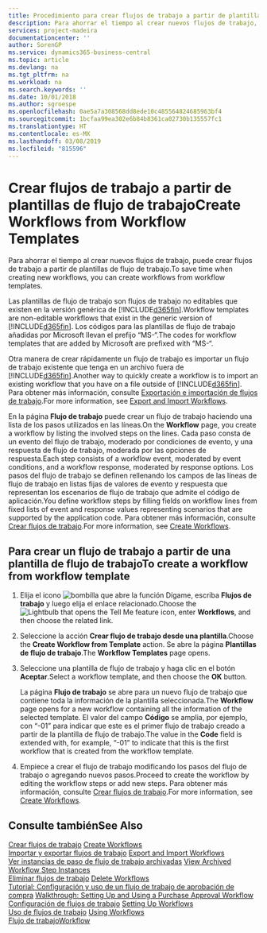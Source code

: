 ```yaml
---
title: Procedimiento para crear flujos de trabajo a partir de plantillas de flujo de trabajo | Documentos de Microsoft
description: Para ahorrar el tiempo al crear nuevos flujos de trabajo, puede crear flujos de trabajo a partir de plantillas de flujo de trabajo.
services: project-madeira
documentationcenter: ''
author: SorenGP
ms.service: dynamics365-business-central
ms.topic: article
ms.devlang: na
ms.tgt_pltfrm: na
ms.workload: na
ms.search.keywords: ''
ms.date: 10/01/2018
ms.author: sgroespe
ms.openlocfilehash: 0ae5a7a308568dd8ede10c485564824685963bf4
ms.sourcegitcommit: 1bcfaa99ea302e6b84b8361ca02730b135557fc1
ms.translationtype: HT
ms.contentlocale: es-MX
ms.lasthandoff: 03/08/2019
ms.locfileid: "815596"
---
```

# <a name="create-workflows-from-workflow-templates"></a><span data-ttu-id="230ad-103">Crear flujos de trabajo a partir de plantillas de flujo de trabajo</span><span class="sxs-lookup"><span data-stu-id="230ad-103">Create Workflows from Workflow Templates</span></span>
<span data-ttu-id="230ad-104">Para ahorrar el tiempo al crear nuevos flujos de trabajo, puede crear flujos de trabajo a partir de plantillas de flujo de trabajo.</span><span class="sxs-lookup"><span data-stu-id="230ad-104">To save time when creating new workflows, you can create workflows from workflow templates.</span></span>  

 <span data-ttu-id="230ad-105">Las plantillas de flujo de trabajo son flujos de trabajo no editables que existen en la versión genérica de [!INCLUDE[d365fin](includes/d365fin_md.md)].</span><span class="sxs-lookup"><span data-stu-id="230ad-105">Workflow templates are non-editable workflows that exist in the generic version of [!INCLUDE[d365fin](includes/d365fin_md.md)].</span></span> <span data-ttu-id="230ad-106">Los códigos para las plantillas de flujo de trabajo añadidas por Microsoft llevan el prefijo “MS-“.</span><span class="sxs-lookup"><span data-stu-id="230ad-106">The codes for workflow templates that are added by Microsoft are prefixed with “MS-“.</span></span>  

 <span data-ttu-id="230ad-107">Otra manera de crear rápidamente un flujo de trabajo es importar un flujo de trabajo existente que tenga en un archivo fuera de [!INCLUDE[d365fin](includes/d365fin_md.md)].</span><span class="sxs-lookup"><span data-stu-id="230ad-107">Another way to quickly create a workflow is to import an existing workflow that you have on a file outside of [!INCLUDE[d365fin](includes/d365fin_md.md)].</span></span> <span data-ttu-id="230ad-108">Para obtener más información, consulte [Exportación e importación de flujos de trabajo](across-how-to-export-and-import-workflows.md).</span><span class="sxs-lookup"><span data-stu-id="230ad-108">For more information, see [Export and Import Workflows](across-how-to-export-and-import-workflows.md).</span></span>  

<span data-ttu-id="230ad-109">En la página **Flujo de trabajo** puede crear un flujo de trabajo haciendo una lista de los pasos utilizados en las líneas.</span><span class="sxs-lookup"><span data-stu-id="230ad-109">On the **Workflow** page, you create a workflow by listing the involved steps on the lines.</span></span> <span data-ttu-id="230ad-110">Cada paso consta de un evento del flujo de trabajo, moderado por condiciones de evento, y una respuesta de flujo de trabajo, moderada por las opciones de respuesta.</span><span class="sxs-lookup"><span data-stu-id="230ad-110">Each step consists of a workflow event, moderated by event conditions, and a workflow response, moderated by response options.</span></span> <span data-ttu-id="230ad-111">Los pasos del flujo de trabajo se definen rellenando los campos de las líneas de flujo de trabajo en listas fijas de valores de evento y respuesta que representan los escenarios de flujo de trabajo que admite el código de aplicación.</span><span class="sxs-lookup"><span data-stu-id="230ad-111">You define workflow steps by filling fields on workflow lines from fixed lists of event and response values representing scenarios that are supported by the application code.</span></span> <span data-ttu-id="230ad-112">Para obtener más información, consulte [Crear flujos de trabajo](across-how-to-create-workflows.md).</span><span class="sxs-lookup"><span data-stu-id="230ad-112">For more information, see [Create Workflows](across-how-to-create-workflows.md).</span></span>  

## <a name="to-create-a-workflow-from-workflow-template"></a><span data-ttu-id="230ad-113">Para crear un flujo de trabajo a partir de una plantilla de flujo de trabajo</span><span class="sxs-lookup"><span data-stu-id="230ad-113">To create a workflow from workflow template</span></span>  
1.  <span data-ttu-id="230ad-114">Elija el icono ![bombilla que abre la función Dígame](media/ui-search/search_small.png "Dígame que desea hacer"), escriba **Flujos de trabajo** y luego elija el enlace relacionado.</span><span class="sxs-lookup"><span data-stu-id="230ad-114">Choose the ![Lightbulb that opens the Tell Me feature](media/ui-search/search_small.png "Tell me what you want to do") icon, enter **Workflows**, and then choose the related link.</span></span>  
2.  <span data-ttu-id="230ad-115">Seleccione la acción **Crear flujo de trabajo desde una plantilla**.</span><span class="sxs-lookup"><span data-stu-id="230ad-115">Choose the **Create Workflow from Template** action.</span></span> <span data-ttu-id="230ad-116">Se abre la página **Plantillas de flujo de trabajo**.</span><span class="sxs-lookup"><span data-stu-id="230ad-116">The **Workflow Templates** page opens.</span></span>  
3.  <span data-ttu-id="230ad-117">Seleccione una plantilla de flujo de trabajo y haga clic en el botón **Aceptar**.</span><span class="sxs-lookup"><span data-stu-id="230ad-117">Select a workflow template, and then choose the **OK** button.</span></span>  

     <span data-ttu-id="230ad-118">La página **Flujo de trabajo** se abre para un nuevo flujo de trabajo que contiene toda la información de la plantilla seleccionada.</span><span class="sxs-lookup"><span data-stu-id="230ad-118">The **Workflow** page opens for a new workflow containing all the information of the selected template.</span></span> <span data-ttu-id="230ad-119">El valor del campo **Código** se amplia, por ejemplo, con “-01” para indicar que este es el primer flujo de trabajo creado a partir de la plantilla de flujo de trabajo.</span><span class="sxs-lookup"><span data-stu-id="230ad-119">The value in the **Code** field is extended with, for example, “-01” to indicate that this is the first workflow that is created from the workflow template.</span></span>  
4.  <span data-ttu-id="230ad-120">Empiece a crear el flujo de trabajo modificando los pasos del flujo de trabajo o agregando nuevos pasos.</span><span class="sxs-lookup"><span data-stu-id="230ad-120">Proceed to create the workflow by editing the workflow steps or add new steps.</span></span> <span data-ttu-id="230ad-121">Para obtener más información, consulte [Crear flujos de trabajo](across-how-to-create-workflows.md).</span><span class="sxs-lookup"><span data-stu-id="230ad-121">For more information, see [Create Workflows](across-how-to-create-workflows.md).</span></span>  

## <a name="see-also"></a><span data-ttu-id="230ad-122">Consulte también</span><span class="sxs-lookup"><span data-stu-id="230ad-122">See Also</span></span>  
 <span data-ttu-id="230ad-123">[Crear flujos de trabajo](across-how-to-create-workflows.md) </span><span class="sxs-lookup"><span data-stu-id="230ad-123">[Create Workflows](across-how-to-create-workflows.md) </span></span>  
 <span data-ttu-id="230ad-124">[Importar y exportar flujos de trabajo](across-how-to-export-and-import-workflows.md) </span><span class="sxs-lookup"><span data-stu-id="230ad-124">[Export and Import Workflows](across-how-to-export-and-import-workflows.md) </span></span>  
 <span data-ttu-id="230ad-125">[Ver instancias de paso de flujo de trabajo archivadas](across-how-to-view-archived-workflow-step-instances.md) </span><span class="sxs-lookup"><span data-stu-id="230ad-125">[View Archived Workflow Step Instances](across-how-to-view-archived-workflow-step-instances.md) </span></span>  
 <span data-ttu-id="230ad-126">[Eliminar flujos de trabajo](across-how-to-delete-workflows.md) </span><span class="sxs-lookup"><span data-stu-id="230ad-126">[Delete Workflows](across-how-to-delete-workflows.md) </span></span>  
 <span data-ttu-id="230ad-127">[Tutorial: Configuración y uso de un flujo de trabajo de aprobación de compra](walkthrough-setting-up-and-using-a-purchase-approval-workflow.md) </span><span class="sxs-lookup"><span data-stu-id="230ad-127">[Walkthrough: Setting Up and Using a Purchase Approval Workflow](walkthrough-setting-up-and-using-a-purchase-approval-workflow.md) </span></span>  
 <span data-ttu-id="230ad-128">[Configuración de flujos de trabajo](across-set-up-workflows.md) </span><span class="sxs-lookup"><span data-stu-id="230ad-128">[Setting Up Workflows](across-set-up-workflows.md) </span></span>  
 <span data-ttu-id="230ad-129">[Uso de flujos de trabajo](across-use-workflows.md) </span><span class="sxs-lookup"><span data-stu-id="230ad-129">[Using Workflows](across-use-workflows.md) </span></span>  
 [<span data-ttu-id="230ad-130">Flujo de trabajo</span><span class="sxs-lookup"><span data-stu-id="230ad-130">Workflow</span></span>](across-workflow.md)   

